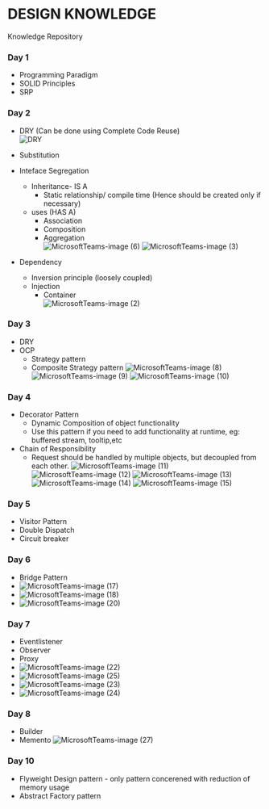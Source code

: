 
# DESIGN KNOWLEDGE
Knowledge Repository  
### Day 1  
- Programming Paradigm  
- SOLID Principles  
- SRP  

### Day 2
- DRY (Can be done using Complete Code Reuse)  
  ![DRY](https://user-images.githubusercontent.com/3330429/118754131-068c8b80-b884-11eb-8f08-ecaf245533d2.png)
- Substitution  
- Inteface Segregation
  - Inheritance- IS A  
    - Static relationship/ compile time  (Hence should be created only if necessary)
  - uses (HAS A)  
    - Association  
    - Composition  
    - Aggregation  
  ![MicrosoftTeams-image (6)](https://user-images.githubusercontent.com/3330429/118754225-350a6680-b884-11eb-9479-233eeb696389.png)
![MicrosoftTeams-image (3)](https://user-images.githubusercontent.com/3330429/118754237-3a67b100-b884-11eb-8538-bd9ce090c438.png)

- Dependency  
    - Inversion principle (loosely coupled)  
    - Injection  
      - Container  
  ![MicrosoftTeams-image (2)](https://user-images.githubusercontent.com/3330429/118754255-45224600-b884-11eb-9e21-76bc7fd11954.png)


### Day 3  
- DRY
- OCP
  - Strategy pattern
  - Composite Strategy pattern
  ![MicrosoftTeams-image (8)](https://user-images.githubusercontent.com/3330429/118917461-93038080-b94e-11eb-8ee2-f975e6668cc3.png)
![MicrosoftTeams-image (9)](https://user-images.githubusercontent.com/3330429/118917464-94cd4400-b94e-11eb-9653-71cf2dcf3479.png)
![MicrosoftTeams-image (10)](https://user-images.githubusercontent.com/3330429/118917466-972f9e00-b94e-11eb-93fd-3e027efe6e6f.png)

### Day 4
- Decorator Pattern
  - Dynamic Composition of object functionality
  - Use this pattern if you need to add functionality at runtime, eg: buffered stream, tooltip,etc
- Chain of Responsibility
  - Request should be handled by multiple objects, but decoupled from each other.
![MicrosoftTeams-image (11)](https://user-images.githubusercontent.com/3330429/119084543-9d417f80-ba1f-11eb-8ae1-32da4f63da20.png)
![MicrosoftTeams-image (12)](https://user-images.githubusercontent.com/3330429/119084548-9e72ac80-ba1f-11eb-8088-d861469e887f.png)
![MicrosoftTeams-image (13)](https://user-images.githubusercontent.com/3330429/119084553-a03c7000-ba1f-11eb-9961-5f01d9b8952d.png)
![MicrosoftTeams-image (14)](https://user-images.githubusercontent.com/3330429/119084557-a2063380-ba1f-11eb-9555-f5884d3e4e55.png)
![MicrosoftTeams-image (15)](https://user-images.githubusercontent.com/3330429/119084565-a3cff700-ba1f-11eb-9aeb-d834fb08e4b8.png)

### Day 5
- Visitor Pattern
- Double Dispatch
- Circuit breaker

### Day 6
- Bridge Pattern
- ![MicrosoftTeams-image (17)](https://user-images.githubusercontent.com/3330429/119948959-ff1d5e80-bfb6-11eb-9a45-c6351ef43030.png)
- ![MicrosoftTeams-image (18)](https://user-images.githubusercontent.com/3330429/119949142-355ade00-bfb7-11eb-87cb-a16063d7cf50.png)
- ![MicrosoftTeams-image (20)](https://user-images.githubusercontent.com/3330429/119949151-3724a180-bfb7-11eb-974b-f5f1cc287adf.png)

### Day 7
- Eventlistener
- Observer
- Proxy
- ![MicrosoftTeams-image (22)](https://user-images.githubusercontent.com/3330429/119949304-60ddc880-bfb7-11eb-9854-0016a9ab45a7.png)
- ![MicrosoftTeams-image (25)](https://user-images.githubusercontent.com/3330429/119949417-7bb03d00-bfb7-11eb-9871-6b23df7db169.png)
- ![MicrosoftTeams-image (23)](https://user-images.githubusercontent.com/3330429/119949420-7ce16a00-bfb7-11eb-94a6-bfc015475b4d.png)
- ![MicrosoftTeams-image (24)](https://user-images.githubusercontent.com/3330429/119949422-7ce16a00-bfb7-11eb-943b-a0710ca7cbfc.png)

### Day 8
 - Builder 
- Memento
![MicrosoftTeams-image (27)](https://user-images.githubusercontent.com/3330429/119960603-c3889180-bfc2-11eb-9969-78b33d4cba12.png)


### Day 10
- Flyweight Design pattern - only pattern concerened with reduction of memory usage
- Abstract Factory pattern

